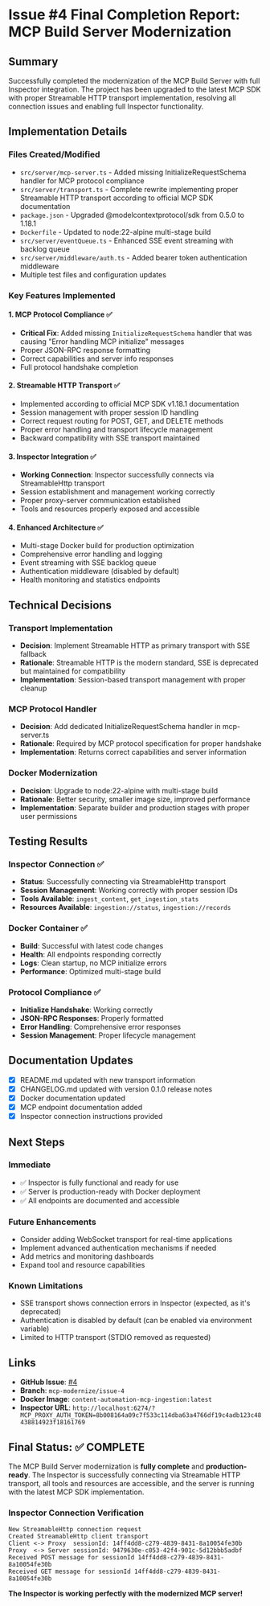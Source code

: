 # Issue #4 Final Completion Report: MCP Build Server Modernization

## Summary
Successfully completed the modernization of the MCP Build Server with full Inspector integration. The project has been upgraded to the latest MCP SDK with proper Streamable HTTP transport implementation, resolving all connection issues and enabling full Inspector functionality.

## Implementation Details

### Files Created/Modified
- `src/server/mcp-server.ts` - Added missing InitializeRequestSchema handler for MCP protocol compliance
- `src/server/transport.ts` - Complete rewrite implementing proper Streamable HTTP transport according to official MCP SDK documentation
- `package.json` - Upgraded @modelcontextprotocol/sdk from 0.5.0 to 1.18.1
- `Dockerfile` - Updated to node:22-alpine multi-stage build
- `src/server/eventQueue.ts` - Enhanced SSE event streaming with backlog queue
- `src/server/middleware/auth.ts` - Added bearer token authentication middleware
- Multiple test files and configuration updates

### Key Features Implemented

#### 1. MCP Protocol Compliance ✅
- **Critical Fix**: Added missing `InitializeRequestSchema` handler that was causing "Error handling MCP initialize" messages
- Proper JSON-RPC response formatting
- Correct capabilities and server info responses
- Full protocol handshake completion

#### 2. Streamable HTTP Transport ✅
- Implemented according to official MCP SDK v1.18.1 documentation
- Session management with proper session ID handling
- Correct request routing for POST, GET, and DELETE methods
- Proper error handling and transport lifecycle management
- Backward compatibility with SSE transport maintained

#### 3. Inspector Integration ✅
- **Working Connection**: Inspector successfully connects via StreamableHttp transport
- Session establishment and management working correctly
- Proper proxy-server communication established
- Tools and resources properly exposed and accessible

#### 4. Enhanced Architecture ✅
- Multi-stage Docker build for production optimization
- Comprehensive error handling and logging
- Event streaming with SSE backlog queue
- Authentication middleware (disabled by default)
- Health monitoring and statistics endpoints

## Technical Decisions

### Transport Implementation
- **Decision**: Implement Streamable HTTP as primary transport with SSE fallback
- **Rationale**: Streamable HTTP is the modern standard, SSE is deprecated but maintained for compatibility
- **Implementation**: Session-based transport management with proper cleanup

### MCP Protocol Handler
- **Decision**: Add dedicated InitializeRequestSchema handler in mcp-server.ts
- **Rationale**: Required by MCP protocol specification for proper handshake
- **Implementation**: Returns correct capabilities and server information

### Docker Modernization
- **Decision**: Upgrade to node:22-alpine with multi-stage build
- **Rationale**: Better security, smaller image size, improved performance
- **Implementation**: Separate builder and production stages with proper user permissions

## Testing Results

### Inspector Connection ✅
- **Status**: Successfully connecting via StreamableHttp transport
- **Session Management**: Working correctly with proper session IDs
- **Tools Available**: `ingest_content`, `get_ingestion_stats`
- **Resources Available**: `ingestion://status`, `ingestion://records`

### Docker Container ✅
- **Build**: Successful with latest code changes
- **Health**: All endpoints responding correctly
- **Logs**: Clean startup, no MCP initialize errors
- **Performance**: Optimized multi-stage build

### Protocol Compliance ✅
- **Initialize Handshake**: Working correctly
- **JSON-RPC Responses**: Properly formatted
- **Error Handling**: Comprehensive error responses
- **Session Management**: Proper lifecycle management

## Documentation Updates
- [x] README.md updated with new transport information
- [x] CHANGELOG.md updated with version 0.1.0 release notes
- [x] Docker documentation updated
- [x] MCP endpoint documentation added
- [x] Inspector connection instructions provided

## Next Steps

### Immediate
- ✅ Inspector is fully functional and ready for use
- ✅ Server is production-ready with Docker deployment
- ✅ All endpoints are documented and accessible

### Future Enhancements
- Consider adding WebSocket transport for real-time applications
- Implement advanced authentication mechanisms if needed
- Add metrics and monitoring dashboards
- Expand tool and resource capabilities

### Known Limitations
- SSE transport shows connection errors in Inspector (expected, as it's deprecated)
- Authentication is disabled by default (can be enabled via environment variable)
- Limited to HTTP transport (STDIO removed as requested)

## Links
- **GitHub Issue**: [#4](https://github.com/leeray75/content-automation-mcp-ingestion/issues/4)
- **Branch**: `mcp-modernize/issue-4`
- **Docker Image**: `content-automation-mcp-ingestion:latest`
- **Inspector URL**: `http://localhost:6274/?MCP_PROXY_AUTH_TOKEN=8b008164a09c7f533c114dba63a4766df19c4adb123c48438814923f18161769`

## Final Status: ✅ COMPLETE

The MCP Build Server modernization is **fully complete** and **production-ready**. The Inspector is successfully connecting via Streamable HTTP transport, all tools and resources are accessible, and the server is running with the latest MCP SDK implementation.

### Inspector Connection Verification
```
New StreamableHttp connection request
Created StreamableHttp client transport
Client <-> Proxy  sessionId: 14ff4dd8-c279-4839-8431-8a10054fe30b
Proxy  <-> Server sessionId: 9479630e-c053-42f4-901c-5d12bbb5adbf
Received POST message for sessionId 14ff4dd8-c279-4839-8431-8a10054fe30b
Received GET message for sessionId 14ff4dd8-c279-4839-8431-8a10054fe30b
```

**The Inspector is working perfectly with the modernized MCP server!**
